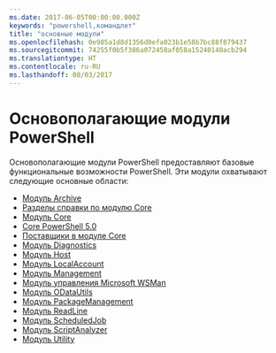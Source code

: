 ```yaml
---
ms.date: 2017-06-05T00:00:00.000Z
keywords: "powershell,командлет"
title: "основные модули"
ms.openlocfilehash: 0e985a1d8d1356d0efa023b1e58b7bc88f879437
ms.sourcegitcommit: 74255f0b5f386a072458af058a15240140acb294
ms.translationtype: HT
ms.contentlocale: ru-RU
ms.lasthandoff: 08/03/2017
---
```

#  <a name="the-powershell-common-modules"></a>Основополагающие модули PowerShell

Основополагающие модули PowerShell предоставляют базовые функциональные возможности PowerShell.
Эти модули охватывают следующие основные области:

-  [Модуль Archive](core-modules/Microsoft.PowerShell.Archive-Module.md)
-  [Разделы справки по модулю Core](core-modules/Windows-PowerShell-Core-About-Topics.md)
-  [Модуль Core](core-modules/Microsoft.PowerShell.Core-Module.md)
-  [Core PowerShell 5.0](core-modules/Windows-PowerShell-5.0.md)
-  [Поставщики в модуле Core](core-modules/Windows-PowerShell-Core-Providers.md)
-  [Модуль Diagnostics](core-modules/Microsoft.PowerShell.Diagnostics-Module.md)
-  [Модуль Host](core-modules/Microsoft.PowerShell.Host-Module.md)
-  [Модуль LocalAccount](core-modules/PSLocalAccount5-Module.md)
-  [Модуль Management](core-modules/Microsoft.PowerShell.Management-Module.md)
-  [Модуль управления Microsoft WSMan](core-modules/Microsoft.WSMan.Management-Module.md)
-  [Модуль ODataUtils](core-modules/Microsoft.PowerShell.ODataUtils-Module.md)
-  [Модуль PackageManagement](core-modules/PackageManagement-Module.md)
-  [Модуль ReadLine](core-modules/PSReadline-Module.md)
-  [Модуль ScheduledJob](core-modules/PSScheduledJob-Module.md)
-  [Модуль ScriptAnalyzer](core-modules/PSScriptAnalyzer-Module.md)
-  [Модуль Utility](core-modules/Microsoft.PowerShell.Utility-Module.md)

